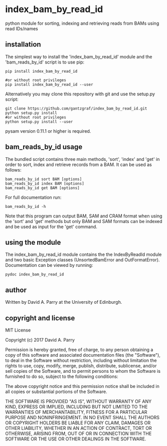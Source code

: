 # index_bam_by_read_id
python module for sorting, indexing and retrieving reads from BAMs using read 
IDs/names

## installation

The simplest way to install the 'index_bam_by_read_id' module and the 
'bam_reads_by_id' script is to use pip:


    pip install index_bam_by_read_id

    #or without root privileges 
    pip install index_bam_by_read_id --user
    
Alternatively you may clone this repository with git and use the setup.py
script:

    git clone https://github.com/gantzgraf/index_bam_by_read_id.git
    python setup.py install 
    #or without root privileges
    python setup.py install --user
    
pysam version 0.11.1 or higher is required.

## bam_reads_by_id usage

The bundled script contains three main methods, 'sort', 'index' and 'get' in
order to sort, index and retrieve records from a BAM. It can be used as follows:

    bam_reads_by_id sort BAM [options]                                                     
    bam_reads_by_id index BAM [options]    
    bam_reads_by_id get BAM [options]      

For full documentation run:

    bam_reads_by_id -h

Note that this program can output BAM, SAM and CRAM format when using the 'sort'
and 'get' methods but only BAM and SAM formats can be indexed and be used as
input for the 'get' command.

## using the module

The index_bam_by_read_id module contains the the IndexByReadId module and two
basic Exception classes (UnsortedBamError and OutFormatError). Documentation can
be viewed by running:

    pydoc index_bam_by_read_id


## author

Written by David A. Parry at the University of Edinburgh. 


## copyright and license

MIT License

Copyright (c) 2017 David A. Parry

Permission is hereby granted, free of charge, to any person obtaining a copy
of this software and associated documentation files (the "Software"), to deal
in the Software without restriction, including without limitation the rights
to use, copy, modify, merge, publish, distribute, sublicense, and/or sell
copies of the Software, and to permit persons to whom the Software is
furnished to do so, subject to the following conditions:

The above copyright notice and this permission notice shall be included in all
copies or substantial portions of the Software.

THE SOFTWARE IS PROVIDED "AS IS", WITHOUT WARRANTY OF ANY KIND, EXPRESS OR
IMPLIED, INCLUDING BUT NOT LIMITED TO THE WARRANTIES OF MERCHANTABILITY,
FITNESS FOR A PARTICULAR PURPOSE AND NONINFRINGEMENT. IN NO EVENT SHALL THE
AUTHORS OR COPYRIGHT HOLDERS BE LIABLE FOR ANY CLAIM, DAMAGES OR OTHER
LIABILITY, WHETHER IN AN ACTION OF CONTRACT, TORT OR OTHERWISE, ARISING FROM,
OUT OF OR IN CONNECTION WITH THE SOFTWARE OR THE USE OR OTHER DEALINGS IN THE
SOFTWARE.


